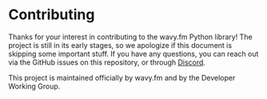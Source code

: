 # Contributing

Thanks for your interest in contributing to the wavy.fm Python library! The project is still in its early stages, so we
apologize if this document is skipping some important stuff. If you have any questions, you can reach out via the
GitHub issues on this repository, or through [Discord](https://wavy.fm/discord).

This project is maintained officially by wavy.fm and by the Developer Working Group.
